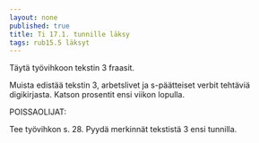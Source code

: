 ```yaml
---
layout: none
published: true
title: Ti 17.1. tunnille läksy
tags: rub15.5 läksyt
---
```

Täytä työvihkoon tekstin 3 fraasit.

Muista edistää tekstin 3, arbetslivet ja s-päätteiset verbit tehtäviä digikirjasta. Katson prosentit ensi viikon lopulla.

POISSAOLIJAT:

Tee työvihkon s. 28. Pyydä merkinnät tekstistä 3 ensi tunnilla.


